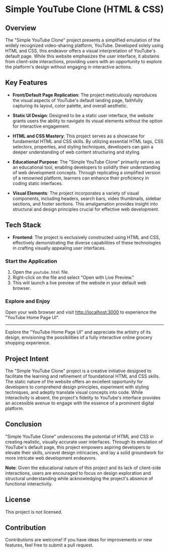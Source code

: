 # Simple YouTube Clone (HTML & CSS)

## Overview
The "Simple YouTube Clone" project presents a simplified emulation of the widely recognized video-sharing platform, YouTube. Developed solely using HTML and CSS, this endeavor offers a visual interpretation of YouTube's default page. While this website emphasizes the user interface, it abstains from client-side interactions, providing users with an opportunity to explore the platform's design without engaging in interactive actions.

## Key Features

- **Front/Default Page Replication**: The project meticulously reproduces the visual aspects of YouTube's default landing page, faithfully capturing its layout, color palette, and overall aesthetic.

- **Static UI Design**: Designed to be a static user interface, the website grants users the ability to navigate its visual elements without the option for interactive engagement.

- **HTML and CSS Mastery**: This project serves as a showcase for fundamental HTML and CSS skills. By utilizing essential HTML tags, CSS selectors, properties, and styling techniques, developers can gain a deeper understanding of web content structuring and styling.

- **Educational Purpose**: The "Simple YouTube Clone" primarily serves as an educational tool, enabling developers to solidify their understanding of web development concepts. Through replicating a simplified version of a renowned platform, learners can enhance their proficiency in coding static interfaces.

- **Visual Elements**: The project incorporates a variety of visual components, including headers, search bars, video thumbnails, sidebar sections, and footer sections. This amalgamation provides insight into structural and design principles crucial for effective web development.

## Tech Stack

- **Frontend**: The project is exclusively constructed using HTML and CSS, effectively demonstrating the diverse capabilities of these technologies in crafting visually appealing user interfaces.


### Start the Application

1. Open the `youtube.html` file.
2. Right-click on the file and select "Open with Live Preview."
3. This will launch a live preview of the website in your default web browser.

### Explore and Enjoy

Open your web browser and visit [http://localhost:3000](http://localhost:3000) to experience the "YouTube Home Page UI".

---

Explore the "YouTube Home Page UI" and appreciate the artistry of its design, envisioning the possibilities of a fully interactive online grocery shopping experience.

## Project Intent

The "Simple YouTube Clone" project is a creative initiative designed to facilitate the learning and refinement of foundational HTML and CSS skills. The static nature of the website offers an excellent opportunity for developers to comprehend design principles, experiment with styling techniques, and adeptly translate visual concepts into code. While interactivity is absent, the project's fidelity to YouTube's interface provides an accessible avenue to engage with the essence of a prominent digital platform.

## Conclusion

"Simple YouTube Clone" underscores the potential of HTML and CSS in creating realistic, visually accurate user interfaces. Through its emulation of YouTube's default page, this project empowers aspiring developers to elevate their skills, unravel design intricacies, and lay a solid groundwork for more intricate web development endeavors.

**Note**: Given the educational nature of this project and its lack of client-side interactions, users are encouraged to focus on design exploration and structural understanding while acknowledging the project's absence of functional interactivity.

## License

This project is not licensed.

## Contribution

Contributions are welcome! If you have ideas for improvements or new features, feel free to submit a pull request.
